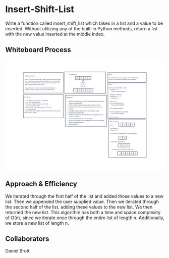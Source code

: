 # Insert-Shift-List
Write a function called insert_shift_list which takes in a list and a value to be inserted. Without utilizing any of the built-in Python methods, return a list with the new value inserted at the middle index.

## Whiteboard Process
![whiteboard](lst-insert-whiteboard.png)

## Approach & Efficiency
We iterated through the first half of the list and added those values
to a new list. Then we appended the user supplied value. Then we
iterated through the second half of the list, adding these values
to the new list. We then returned the new list.
This algorithm has both a time and space complexity of O(n), since
we iterate once through the entire list of length n. Additionally,
we store a new list of length n.

## Collaborators
Daniel Brott
